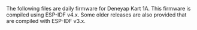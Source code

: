 The following files are daily firmware for Deneyap Kart 1A.
This firmware is compiled using ESP-IDF v4.x. Some older releases are also provided that are compiled with ESP-IDF v3.x.
